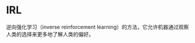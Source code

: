# IRL

逆向强化学习（inverse reinforcement learning）的方法，它允许机器通过观察人类的选择来更多地了解人类的偏好。

[1]: https://www.ncsti.gov.cn/kcfw/kchzhsh/2021yjqyrdzs/yjqyrdzs2021_xgxx/202203/P020220323629836767560.pdf
